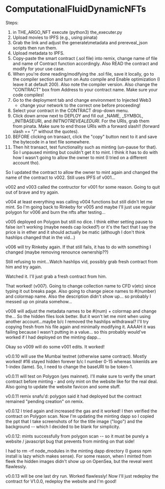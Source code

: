 # ComputationalFluidDynamicNFTs
Steps:
   1) in THE\_ARGO\_NFT execute (python3) the\_executer.py
   2) Upload movies to IPFS (e.g., using pinata)
   3) Grab the link and adjust the generate\metadata and prereveal\_json
      scripts then run them.
   4) Upload metadata to IPFS.
   5) Copy-paste the smart contract (.sol file) into remix, change name
      of file and name of Contract function accordingly. Also READ
      the contract and modify for your use case.
   6) When you're done reading/modifying the .sol file, save it locally,
      go to the compiler section and turn on Auto compile and Enable
      optimization (I leave it at default 200). Also note the compiler
      version. Also change the "CONTRACT" box from Address to your contract
      name. Make sure your code compiles!
   7) Go to the deployment tab and change environment to Injected Web3
      - change your network to the correct one before proceeding!
   8) Select your contract in the CONTRACT drop-down menu.
   9) Click down arrow next to DEPLOY and fill out \_NAME, \_SYMBOL,
      _INITBASEURI, and _INITNOTREVEALEDURI_. For the URIs, grab them
      from pinata. Make sure to end those URIs with a forward slash!!
      (forward slash == "/" without the quotes).
  10) BEFORE clicking on transact, click the "copy" button next to it
      and save the bytecode in a text file somewhere.
  11) Then hit transact, test functionality such as minting (un-pause for that).
So I unpaused minting but couldn't get it to mint. I think it has to do with
how I wasn't going to allow the owner to mint (I tried on a different account
tho).

So I updated the contract to allow the owner to mint again and changed
the name of the contract to v002. Still uses IPFS of v001...

v002 and v003 called the contructor for v001 for some reason. Going
to quit out of brave and try again.

v004 at least everything was calling v004 functions but still didn't
let me mint. So I'm going back to Rinkeby for v005 and maybe I'll
just use regular polygon for v006 and burn the nfts after testing...

v005 deployed on Polygon but still no dice. I think either setting
pause to false isn't working (maybe needs cap locked?) or
it's the fact that I say the price is in ether and it should
actually be matic (although I don't think hashlips changed that
in the vid...)

v006 will try Rinkeby again. If that still fails, it has to do
with something I changed (maybe removing renounce ownership??)

Still refusing to mint...Watch hashlips vid, possibly grab fresh
contract from him and try again.

Watched it. I'll just grab a fresh contract from him.

That worked! (v007). Going to change collection name to CFD v(etc)
since typing it out breaks page. Also going to change piece names
to #(number) and colormap name. Also the description didn't show up...
so probably I messed up on pinata somehow...

v008 will adjust the metadata names to be #(num) + colormap and
change the...
So the hidden files look better. But it won't let me mint when
using another account...maybe b/c I removed the hashlips withdrawal?
I'll try copying fresh from his file again and minimally modifying it.
  AAAAH it was failing because I wasn't putting in a value... so this
probably would've worked if I had deployed on the minting dapp...

Okay so v009 will do some v001 edits.
It worked!

v0.0.10 will use the Mumbai testnet (otherwise same contract).
Mostly worked! #16 stayed hidden forever b/c I number 0-15 whereas
tokenIds are 1-index (lame). So, I need to change the baseURI to
be token-1.

v0.0.11 will test on Polygon (yes mainnet). I'll make sure to verify
the smart contract before minting - and only mint on the website like
for the real deal. Also going to update the website favicon and some
stuff.

v0.0.11 remix snafu'd: polygon said it had deployed but the contract
remained "pending creation" on remix.

v0.0.12 I tried again and increased the gas and it worked!
I then verified the contract on Polygon scan. Now I'm updating
the minting dapp so I copied the ppt that I take screenshots of
for the title image ("logo") and the background -- which I decided to be
blank for simplicity.

v0.0.12: mints successfully from polygon scan -- so it must be purely
a website / javascript bug that prevents from minting on that side!

I had to rm -rf node_modules in the minting dapp directory
         (I guess npm install is lazy which makes sense). For some reason,
         when I minted from fleek the hidden images didn't show up
on OpenSea, but the reveal went flawlessly.

v0.0.13 will be one last dry run. Worked flawlessly! Now I'll just redeploy
        the contract for V1.0.0, redeploy the website and I'm good!




